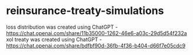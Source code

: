 # reinsurance-treaty-simulations
loss distribution was created using ChatGPT - https://chat.openai.com/share/11b35000-1262-46e6-a03c-29d5d54f232a
xol treaty was created using ChatGPT - https://chat.openai.com/share/bdfbf90d-36fb-4f36-b404-d66f7e05cdc9
